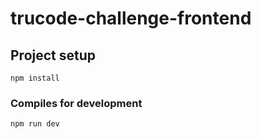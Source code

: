 # trucode-challenge-frontend

## Project setup
```
npm install
```

### Compiles for development
```
npm run dev
```
